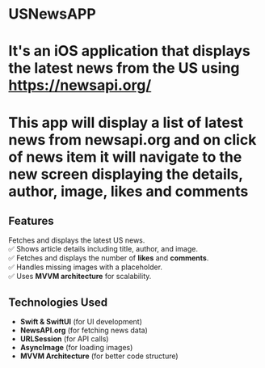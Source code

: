 #  USNewsAPP

# It's an iOS application that displays the latest news from the US using https://newsapi.org/ 

# This app will display a list of latest news from newsapi.org and on click of news item it will navigate to the new screen displaying the details, author, image, likes and comments


## Features
Fetches and displays the latest US news.  
✅ Shows article details including title, author, and image.  
✅ Fetches and displays the number of **likes** and **comments**.  
✅ Handles missing images with a placeholder.  
✅ Uses **MVVM architecture** for scalability.  

## Technologies Used  

- **Swift & SwiftUI** (for UI development)  
- **NewsAPI.org** (for fetching news data)  
- **URLSession** (for API calls)  
- **AsyncImage** (for loading images)  
- **MVVM Architecture** (for better code structure) 
